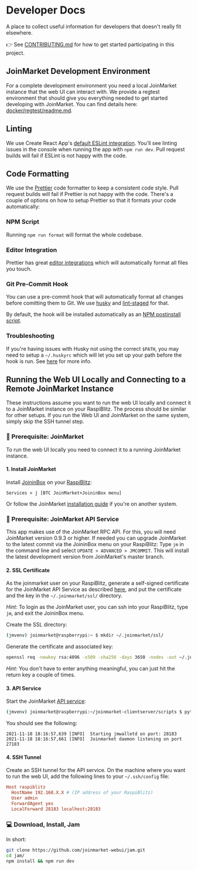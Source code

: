 # Developer Docs

A place to collect useful information for developers that doesn't really fit elsewhere.

👉 See [CONTRIBUTING.md](../CONTRIBUTING.md) for how to get started participating in this project.

## JoinMarket Development Environment

For a complete development environment you need a local JoinMarket instance that the web UI can interact with. We provide a regtest environment that should give you everything needed to get started developing with JoinMarket. You can find details here: [docker/regtest/readme.md](../docker/regtest/readme.md).

## Linting

We use Create React App's [default ESLint integration](https://create-react-app.dev/docs/setting-up-your-editor/#displaying-lint-output-in-the-editor).
You'll see linting issues in the console when running the app with `npm run dev`.
Pull request builds will fail if ESLint is not happy with the code.

## Code Formatting

We use the [Prettier](https://prettier.io/) code formatter to keep a consistent code style.
Pull request builds will fail if Prettier is not happy with the code.
There's a couple of options on how to setup Prettier so that it formats your code automatically:

### NPM Script

Running `npm run format` will format the whole codebase.

### Editor Integration

Prettier has great [editor integrations](https://prettier.io/docs/en/editors.html) which will automatically format all files you touch.

### Git Pre-Commit Hook

You can use a pre-commit hook that will automatically format all changes before comitting them to Git.
We use [husky](https://github.com/typicode/husky) and [lint-staged](https://github.com/okonet/lint-staged) for that.

By default, the hook will be installed automatically as an [NPM postinstall script](https://docs.npmjs.com/cli/v6/using-npm/scripts#npm-install).

### Troubleshooting

If you're having issues with Husky not using the correct `$PATH`, you may need to setup a `~/.huskyrc` which will let you set up your path before the hook is run.
See [here](https://typicode.github.io/husky/#/?id=command-not-found) for more info.

## Running the Web UI Locally and Connecting to a Remote JoinMarket Instance

These instructions assume you want to run the web UI locally and connect it to a JoinMarket instance on your RaspiBlitz.
The process should be similar for other setups.
If you run the Web UI and JoinMarket on the same system, simply skip the SSH tunnel step.

### 🚨 Prerequisite: JoinMarket

To run the web UI locally you need to connect it to a running JoinMarket instance.

#### 1. Install JoinMarket

Install [JoininBox](https://github.com/openoms/joininbox) on your [RaspiBlitz](https://github.com/rootzoll/raspiblitz):

```
Services > j [BTC JoinMarket+JoininBox menu]
```

Or follow the JoinMarket [installation guide](https://github.com/JoinMarket-Org/joinmarket-clientserver#quickstart---recommended-installation-method-linux-and-macos-only) if you're on another system.

### 🚨 Prerequisite: JoinMarket API Service

This app makes use of the JoinMarket RPC API. For this, you will need JoinMarket version 0.9.3 or higher. If needed you can upgrade JoinMarket to the latest commit via the JoininBox menu on your RaspiBlitz: Type `jm` in the command line and select `UPDATE > ADVANCED > JMCOMMIT`. This will install the latest development version from JoinMarket's master branch.

#### 2. SSL Certificate

As the joinmarket user on your RaspiBlitz, generate a self-signed certificate for the JoinMarket API Service as described [here](https://linuxize.com/post/creating-a-self-signed-ssl-certificate/), and put the certificate and the key in the `~/.joinmarket/ssl/` directory.

_Hint:_ To login as the JoinMarket user, you can ssh into your RaspiBlitz, type `jm`, and exit the JoininBox menu.

Create the SSL directory:

```bash
(jmvenv) joinmarket@raspberrypi:~ $ mkdir ~/.joinmarket/ssl/
```

Generate the certificate and associated key:

```bash
openssl req -newkey rsa:4096 -x509 -sha256 -days 3650 -nodes -out ~/.joinmarket/ssl/cert.pem -keyout ~/.joinmarket/ssl/key.pem
```

_Hint:_ You don't have to enter anything meaningful, you can just hit the return key a couple of times.

#### 3. API Service

Start the JoinMarket [API service](https://github.com/JoinMarket-Org/joinmarket-clientserver/blob/master/docs/JSON-RPC-API-using-jmwalletd.md):

```bash
(jmvenv) joinmarket@raspberrypi:~/joinmarket-clientserver/scripts $ python jmwalletd.py
```

You should see the following:

```text
2021-11-18 18:16:57,639 [INFO]  Starting jmwalletd on port: 28183
2021-11-18 18:16:57,661 [INFO]  Joinmarket daemon listening on port 27183
```

#### 4. SSH Tunnel

Create an SSH tunnel for the API service. On the machine where you want to run the web UI, add the following lines to your `~/.ssh/config` file:

```conf
Host raspiblitz
  HostName 192.168.X.X # (IP address of your RaspiBlitz)
  User admin
  ForwardAgent yes
  LocalForward 28183 localhost:28183
```

### 💻 Download, Install, Jam

In short:

```bash
git clone https://github.com/joinmarket-webui/jam.git
cd jam/
npm install && npm run dev
```

